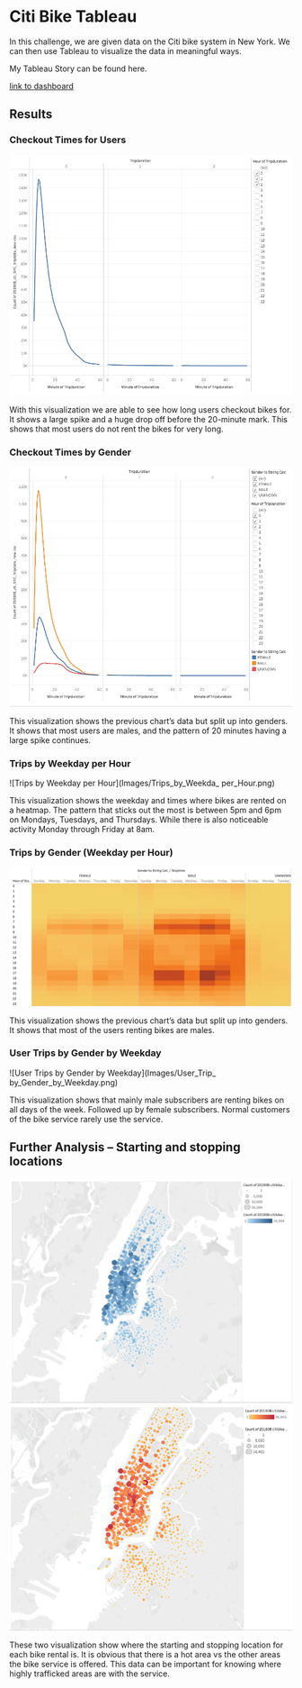 # Citi Bike Tableau

In this challenge, we are given data on the Citi bike system in New York. We can then use Tableau to visualize the data in meaningful ways.

My Tableau Story can be found here.

[link to dashboard](https://public.tableau.com/app/profile/will.b7668/viz/CitibikeTableauChallenge_16783192662920/Story2?publish=yes)

## Results

### Checkout Times for Users
![Checkout Times for Users.pngs](Images/Checkout_Times_for_Users.png)

With this visualization we are able to see how long users checkout bikes for. It shows a large spike and a huge drop off before the 20-minute mark. This shows that most users do not rent the bikes for very long.

### Checkout Times by Gender
![Checkout Times by Gender](Images/Checkout_Times_for_Gender.png)

This visualization shows the previous chart’s data but split up into genders. It shows that most users are males, and the pattern of 20 minutes having a large spike continues.

### Trips by Weekday per Hour
![Trips by Weekday per Hour](Images/Trips_by_Weekda_ per_Hour.png)

This visualization shows the weekday and times where bikes are rented on a heatmap. The pattern that sticks out the most is between 5pm and 6pm on Mondays, Tuesdays, and Thursdays. While there is also noticeable activity Monday through Friday at 8am.

### Trips by Gender (Weekday per Hour)
![Trips by Gender (Weekday per Hour)](Images/Trips_by_Gender.png)

This visualization shows the previous chart’s data but split up into genders. It shows that most of the users renting bikes are males.

### User Trips by Gender by Weekday
![User Trips by Gender by Weekday](Images/User_Trip_ by_Gender_by_Weekday.png)

This visualization shows that mainly male subscribers are renting bikes on all days of the week. Followed up by female subscribers. Normal customers of the bike service rarely use the service.

## Further Analysis – Starting and stopping locations
![Top Starting Locations](Images/Top_Starting_Locations.png)
![Top Ending Locations](Images/Top_Ending_Locations.png)

These two visualization show where the starting and stopping location for each bike rental is. It is obvious that there is a hot area vs the other areas the bike service is offered. This data can be important for knowing where highly trafficked areas are with the service.
